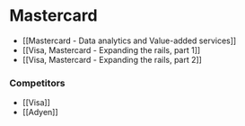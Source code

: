 # Mastercard

- [[Mastercard - Data analytics and Value-added services]]
- [[Visa, Mastercard - Expanding the rails, part 1]]
- [[Visa, Mastercard - Expanding the rails, part 2]]

### Competitors
- [[Visa]]
- [[Adyen]]